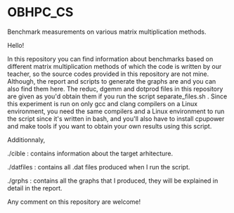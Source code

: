 # OBHPC_CS
Benchmark measurements on various matrix multiplication methods. 

Hello! 


In this repository you can find information about benchmarks based on different matrix multiplication methods of which the code is written by our teacher, so the source codes provided in this repository are not mine. Although, the report and scripts to generate the graphs are and you can also find them here. 
The reduc, dgemm and dotprod files in this repository are given as you'd obtain them if you run the script separate_files.sh . Since this experiment is run on only gcc and clang compilers on a Linux environment, you need the same compilers and a Linux environment to run the script since it's written in bash, and you'll also have to install cpupower and make tools if you want to obtain your own results using this script. 

Additionnaly, 


./cible : contains information about the target arhitecture.

./datfiles : contains all .dat files produced when I run the script. 

./grphs : contains all the graphs that I produced, they will be explained in detail in the report. 



Any comment on this repository are welcome! 


